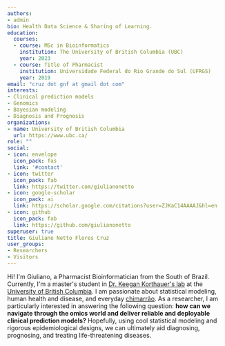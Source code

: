 ```yaml
---
authors:
- admin
bio: Health Data Science & Sharing of Learning.
education:
  courses:
  - course: MSc in Bioinformatics
    institution: The University of British Columbia (UBC)
    year: 2023
  - course: Title of Pharmacist
    institution: Universidade Federal do Rio Grande do Sul (UFRGS)
    year: 2019
email: "cruz dot gnf at gmail dot com"
interests:
- Clinical prediction models
- Genomics
- Bayesian modeling
- Diagnosis and Prognosis
organizations:
- name: University of British Columbia
  url: https://www.ubc.ca/
role: ""
social:
- icon: envelope
  icon_pack: fas
  link: '#contact'
- icon: twitter
  icon_pack: fab
  link: https://twitter.com/giulianonetto
- icon: google-scholar
  icon_pack: ai
  link: https://scholar.google.com/citations?user=ZJKaC14AAAAJ&hl=en
- icon: github
  icon_pack: fab
  link: https://github.com/giulianonetto
superuser: true
title: Giuliano Netto Flores Cruz
user_groups:
- Researchers
- Visitors
---
```


Hi! I'm Giuliano, a Pharmacist Bioinformatician from the South of Brazil. Currently, I'm a master's student in [Dr. Keegan Korthauer's lab](https://kkorthauer.org/) at the [University of British Columbia](https://www.ubc.ca/). I am passionate about statistical modeling, human health and disease, and everyday [chimarrão](https://en.wikipedia.org/wiki/Mat%C3%A9_(drink)). As a researcher, I am particularly interested in answering the following question: **how can we navigate through the omics world and deliver reliable and deployable clinical prediction models?** Hopefully, using cool statistical modeling and rigorous epidemiological designs, we can ultimately aid diagnosing, prognosing, and treating life-threatening diseases.
